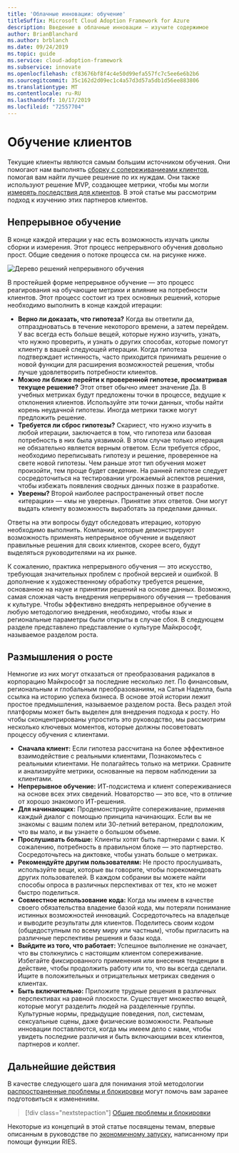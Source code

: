 ```yaml
---
title: 'Облачные инновации: обучение'
titleSuffix: Microsoft Cloud Adoption Framework for Azure
description: Введение в облачные инновации — изучите содержимое
author: BrianBlanchard
ms.author: brblanch
ms.date: 09/24/2019
ms.topic: guide
ms.service: cloud-adoption-framework
ms.subservice: innovate
ms.openlocfilehash: cf83676bf8f4c4e50d99efa557fc7c5ee6e6b2b6
ms.sourcegitcommit: 35c162d2d09ec1c4a57d3d57a5db1d56ee883806
ms.translationtype: MT
ms.contentlocale: ru-RU
ms.lasthandoff: 10/17/2019
ms.locfileid: "72557704"
---
```

# <a name="learning-with-customers"></a>Обучение клиентов

Текущие клиенты являются самым большим источником обучения. Они помогают нам выполнять [сборку с сопереживаниеами клиентов](./build.md), помогая вам найти лучшее решение по их нуждам. Они также используют решение MVP, создающее метрики, чтобы мы могли [измерять последствия для клиентов](./measure.md). В этой статье мы рассмотрим подход к изучению этих партнеров клиентов.

## <a name="continuous-learning"></a>Непрерывное обучение

В конце каждой итерации у нас есть возможность изучать циклы сборки и измерения. Этот процесс непрерывного обучения довольно прост. Общие сведения о потоке процесса см. на рисунке ниже.

![Дерево решений непрерывного обучения](../../_images/innovate/continuous-learning.png)

В простейшей форме непрерывное обучение — это процесс реагирования на обучающие метрики и влияние на потребности клиентов. Этот процесс состоит из трех основных решений, которые необходимо выполнить в конце каждой итерации:

- **Верно ли доказать, что гипотеза?** Когда вы ответили да, отпраздноватьсь в течение некоторого времени, а затем перейдем. У вас всегда есть больше вещей, которые нужно изучить, узнать, что нужно проверить, и узнать о других способах, которые помогут клиенту в вашей следующей итерации. Когда гипотеза подтверждает истинность, часто приходится принимать решение о новой функции для расширения возможностей решения, чтобы лучше удовлетворить потребности клиентов.
- **Можно ли ближе перейти к проверенной гипотезе, просматривая текущее решение?** Этот ответ обычно имеет значение Да. В учебных метриках будут предложены точки в процессе, ведущие к отклонения клиентов. Используйте эти точки данных, чтобы найти корень неудачной гипотезы. Иногда метрики также могут предложить решение.
- **Требуется ли сброс гипотезы?** Скариест, что нужно изучить в любой итерации, заключается в том, что гипотеза или базовая потребность в них была уязвимой. В этом случае только итерация не обязательно является верным ответом. Если требуется сброс, необходимо переписывать гипотезу и решение, проверенное на свете новой гипотезы. Чем раньше этот тип обучения может произойти, тем проще будет сведение. На ранней гипотезе следует сосредоточиться на тестировании угрожаемый аспектов решения, чтобы избежать появления сводных данных позже в разработке.
- **Уверены?** Второй наиболее распространенный ответ после «итерации» — «мы не уверены». Принятие этих ответов. Они могут выдать клиенту возможность выработать за пределами данных.

Ответы на эти вопросы будут обследовать итерацию, которую необходимо выполнить. Компании, которые демонстрируют возможность применять непрерывное обучение и выделяют правильные решения для своих клиентов, скорее всего, будут выделяться руководителями на их рынке.

К сожалению, практика непрерывного обучения — это искусство, требующая значительных проблем с пробной версией и ошибкой. В дополнение к художественному обработку требуется решение, основанное на науке и принятии решений на основе данных. Возможно, самая сложная часть внедрения непрерывного обучения — требования к культуре. Чтобы эффективно внедрять непрерывное обучение в любую методологию внедрения, необходимо, чтобы язык и региональные параметры были открыты в случае сбоя. В следующем разделе представлено представление о культуре Майкрософт, называемое разделом роста.

## <a name="growth-mindset"></a>Размышления о росте

Немногие из них могут отказаться от преобразования радикалов в корпорацию Майкрософт за последние несколько лет. По финансовым, региональным и глобальным преобразованиям, на Сатья Наделла, была ссылка на историю успеха бизнеса. В основе этой истории лежит простое предмышления, называемое разделом роста. Весь раздел этой платформы может быть выделен для внедрения подхода к росту. Но чтобы сконцентрированы упростить это руководство, мы рассмотрим несколько ключевых моментов, которые должны посоветовать процессу обучения с клиентами.

- **Сначала клиент:** Если гипотеза рассчитана на более эффективное взаимодействие с реальными клиентами, Познакомьтесь с реальными клиентами. Не полагайтесь только на метрики. Сравните и анализируйте метрики, основанные на первом наблюдении за клиентами.
- **Непрерывное обучение:** ИТ-подсистема и клиент сопереживаниеся на основе всех этих сведений. Новаторство — это все, что в отличие от хорошо знакомого ИТ-решения.
- **Для начинающих:** Продемонстрируйте сопереживание, применяя каждый диалог с помощью принципа начинающих. Если вы не знакомы с вашим полем или 30-летний ветераном, предположим, что вы мало, и вы узнаете о большом объеме.
- **Прослушивать больше:** Клиенты хотят быть партнерами с вами. К сожалению, потребность в правильном блоке — это партнерство. Сосредоточьтесь на диктовке, чтобы узнать больше о метриках.
- **Рекомендуйте другим пользователям:** Не просто прослушивать, используйте вещи, которые вы говорите, чтобы порекомендовать других пользователей. В каждом собрании вы можете найти способы опроса в различных перспективах от тех, кто не может быстро поделиться.
- **Совместное использование кода:** Когда мы имеем в качестве своего обязательства владение базой кода, мы потеряли понимание истинных возможностей инноваций. Сосредоточьтесь на владельце и выводите результаты для клиентов. Поделитесь своим кодом (общедоступным по всему миру или частным), чтобы пригласить на различные перспективы решения и базы кода.
- **Выйдите из того, что работает:** Успешное выполнение не означает, что вы столкнулись с настоящим клиентом сопереживание. Избегайте фиксированного применения или внесения тенденции в действие, чтобы продолжить работу или то, что вы всегда сделали. Ищите в положительных и отрицательных метриках сведения о клиентах.
- **Быть включительно:** Приложите трудные решения в различных перспективах на равной плоскости. Существует множество вещей, которые могут разделить людей на разделенные группы. Культурные нормы, предыдущие поведения, пол, системам, сексуальные сцены, даже физические возможности. Реальные инновации поставляются, когда мы имеем дело с нами, чтобы увидеть последние различия и быть включающими всех клиентов, партнеров и коллег.

## <a name="next-steps"></a>Дальнейшие действия

В качестве следующего шага для понимания этой методологии [распространенные проблемы и блокировки](./challenges.md) могут помочь вам заранее подготовиться к изменениям.

> [!div class="nextstepaction"]
> [Общие проблемы и блокировки](./challenges.md)

Некоторые из концепций в этой статье посвящены темам, впервые описанным в руководстве по [экономичному запуску](http://theleanstartup.com/book), написанному при помощи функции RIES.
